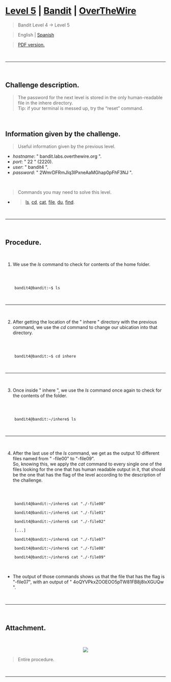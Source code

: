 
# [Level 5](https://overthewire.org/wargames/bandit/bandit5.html) | [Bandit](https://overthewire.org/wargames/bandit/) | [OverTheWire](https://overthewire.org/wargames/)
> Bandit Level 4 → Level 5

> English | [Spanish](https://github.com/frandausmeier/CTF_Write-Ups/blob/main/OverTheWire/Bandit/Level_5/nivel-5_bandit_overthewire_esp.md)

> [PDF version.](https://drive.google.com/file/d/1wBjkvBEDFVRRRKrCmwPTEbApTvnvmLNn/view?usp=drive_link)

<br>

-----

<br>

## Challenge description.
> The password for the next level is stored in the only human-readable file in the inhere directory.\
Tip: if your terminal is messed up, try the “reset” command.

<br>

## Information given by the challenge.
> Useful information given by the previous level.
- _hostname_: " bandit.labs.overthewire.org ".
- _port_: " 22 " (2220).
- _user_: " bandit4 ".
- _password_: " 2WmrDFRmJIq3IPxneAaMGhap0pFhF3NJ ".

<br>

> Commands you may need to solve this level.
- > [ls](https://manpages.ubuntu.com/manpages/noble/man1/ls.1.html),  [cd](https://manpages.ubuntu.com/manpages/noble/man1/cd.1posix.html),  [cat](https://manpages.ubuntu.com/manpages/noble/man1/cat.1.html),  [file](https://manpages.ubuntu.com/manpages/noble/man1/file.1.html),  [du](https://manpages.ubuntu.com/manpages/noble/man1/du.1.html),  [find](https://manpages.ubuntu.com/manpages/noble/man1/find.1.html).

<br>

-----

<br>

## Procedure.

<br>

1. We use the _ls_ command to check for contents of the home folder.

<br>

```

	bandit4@bandit:~$ ls

```

<br>

---

<br>

2. After getting the location of the " inhere " directory with the previous command, we use the _cd_ command to change our ubication into that directory.

<br>

```

	bandit4@bandit:~$ cd inhere

```

<br>

---

<br>

3. Once inside " inhere ", we use the _ls_ command once again to check for the contents of the folder.

<br>

```

	bandit4@bandit:~/inhere$ ls

```

<br>

---

<br>

4. After the last use of the _ls_ command, we get as the output 10 different files named from " -file00" to "-file09".\
So, knowing this, we apply the _cat_ command to every single one of the files looking for the one that has human readable output in it, that should be the one that has the flag of the level according to the description of the challenge.

<br>

```

	bandit4@bandit:~/inhere$ cat "./-file00"
    
    bandit4@bandit:~/inhere$ cat "./-file01"
    
    bandit4@bandit:~/inhere$ cat "./-file02"
 
    [...]

    bandit4@bandit:~/inhere$ cat "./-file07"
    
    bandit4@bandit:~/inhere$ cat "./-file08"
    
    bandit4@bandit:~/inhere$ cat "./-file09"

```

<br>

- The output of those commands shows us that the file that has the flag is "-file07", with an output of " 4oQYVPkxZOOEOO5pTW81FB8j8lxXGUQw ".

<br>

---

<br>

## Attachment.

<br>

<p align="center">
  <img src="./attachments/level-5_bandit_overthewire.gif"/>
</p>

> Entire procedure.

<br>

---
